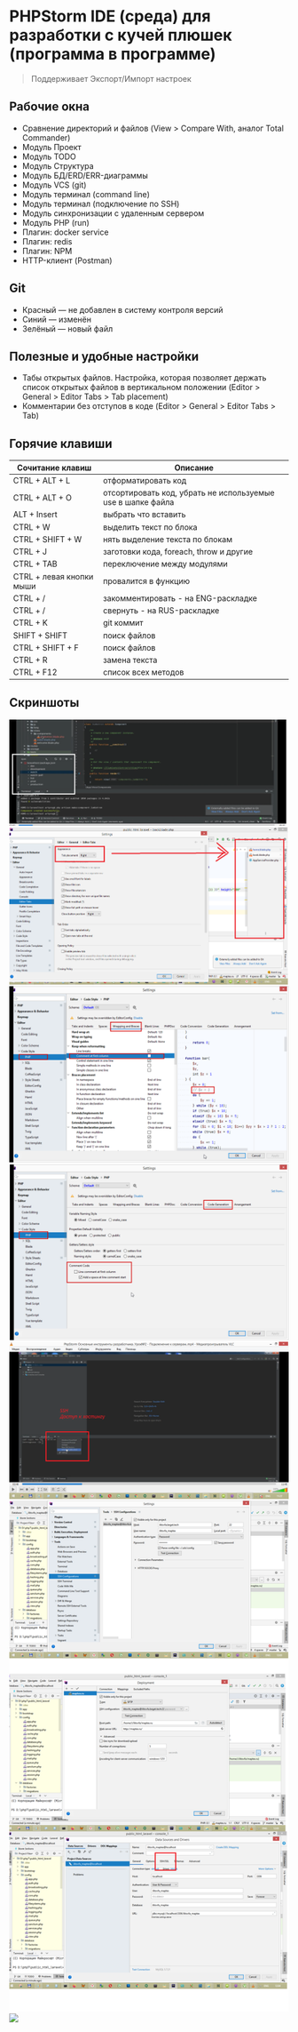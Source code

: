 # PHPStorm IDE (среда) для разработки с кучей плюшек (программа в программе)
> Поддерживает Экспорт/Импорт настроек

## Рабочие окна

- Сравнение директорий и файлов (View > Compare With, аналог Total Commander)
- Модуль Проект
- Модуль TODO
- Модуль Структура
- Модуль БД/ERD/ERR-диаграммы
- Модуль VCS (git)
- Модуль терминал (command line)
- Модуль терминал (подключение по SSH)
- Модуль синхронизации с удаленным сервером
- Модуль PHP (run)
- Плагин: docker service
- Плагин: redis
- Плагин: NPM
- HTTP-клиент (Postman)

## Git

- Красный — не добавлен в систему контроля версий
- Синий — изменён
- Зелёный — новый файл

## Полезные и удобные настройки

- Табы открытых файлов. Настройка, которая позволяет держать список открытых файлов в вертикальном положении (Editor > General > Editor Tabs > Tab placement)
- Комментарии без отступов в коде (Editor > General > Editor Tabs > Tab)

## Горячие клавиши

| Сочитание клавиш         | Описание                                                    |
|--------------------------|-------------------------------------------------------------|
| CTRL + ALT + L           | отформатировать код                                         |                                                             |
| CTRL + ALT + O           | отсортировать код, убрать не используемые use в шапке файла |
| ALT + Insert             | выбрать что вставить                                        |
| CTRL + W                 | выделить текст по блока                                     |
| CTRL + SHIFT + W         | нять выделение текста по блокам                             |
| CTRL + J                 | заготовки кода, foreach, throw и другие                     |
| CTRL + TAB               | переключение между модулями                                 |
| CTRL + левая кнопки мыши | провалится в функцию                                        |
| CTRL + /                 | закомментировать - на ENG-раскладке                         |
| CTRL + /                 | свернуть - на RUS-раскладке                                 |
| CTRL + K                 | git коммит                                                  |
| SHIFT + SHIFT            | поиск файлов                                                |
| CTRL + SHIFT + F         | поиск файлов                                                |
| CTRL + R                 | замена текста                                               |
| CTRL + F12               | список всех методов                                         |

## Скриншоты

![](https://raw.githubusercontent.com/iv-litovchenko/WebNote/main/Uploads/soft.PhpStorm/egr78hndolV33JToMXRChMUYF8hzxhaa3zrtMohS.png)
![](https://raw.githubusercontent.com/iv-litovchenko/WebNote/main/Uploads/soft.PhpStorm/EUOrjGhTpf700y4rbqk85jVrINMuRgbTnxN6V1qZ.png)
![](https://raw.githubusercontent.com/iv-litovchenko/WebNote/main/Uploads/soft.PhpStorm/vrLO9osxC4cEJbky1imvVDOLt3X2VB9tGRgBXkmD.png)
![](https://raw.githubusercontent.com/iv-litovchenko/WebNote/main/Uploads/soft.PhpStorm/G3t1uzmfUuZVkSIARNAIg6bfCicbVmUSL3V4xrVs.png)
![](https://raw.githubusercontent.com/iv-litovchenko/WebNote/main/Uploads/soft.PhpStorm/n9ZHuJ4KVnrIrr8qw7af6KG7DJfA4GnNosInY56Q.png)
![](https://raw.githubusercontent.com/iv-litovchenko/WebNote/main/Uploads/soft.PhpStorm/z6BhiXSyJ0dnyz8ptvVMZDAMAk0tYMJZQMBIq9V0.png)
![](https://raw.githubusercontent.com/iv-litovchenko/WebNote/main/Uploads/soft.PhpStorm/rQHxa6ajkw9Jk8dX8SClEzgSOtVONU8BPjV6lyfy.jpg)





